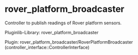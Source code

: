 rover_platform_broadcaster
==========================================

Controller to publish readings of Rover platform sensors.

Pluginlib-Library: rover_platform_broadcaster

Plugin: rover_platform_broadcaster/RoverPlatformBroadcaster (controller_interface::ControllerInterface)
